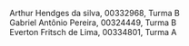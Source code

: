 Arthur Hendges da silva, 00332968, Turma B  
Gabriel Antônio Pereira, 00324449, Turma B  
Everton Fritsch de Lima, 00334801, Turma A  
